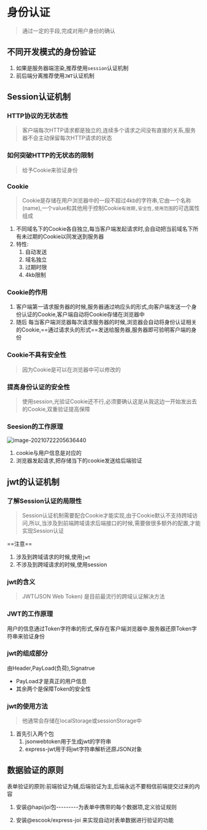 # 身份认证

> 通过一定的手段,完成对用户身份的确认 

## 不同开发模式的身份验证

1. 如果是服务器端渲染,推荐使用`session`认证机制
2. 前后端分离推荐使用`JWT`认证机制

## Session认证机制

### HTTP协议的无状态性

> 客户端每次HTTP请求都是独立的,连续多个请求之间没有直接的关系,服务器不会主动保留每次HTTP请求的状态

### 如何突破HTTP的无状态的限制

> 给予Cookie来验证身份

### Cookie

> Cookie是存储在用户浏览器中的一段不超过4kb的字符串,它由一个名称(name),一个value和其他用于控制Cookie`有效期,安全性,使用范围`的可选属性组成

1. 不同域名下的Cookie各自独立,每当客户端发起请求时,会自动把当前域名下所有未过期的Cookie以同发送到服务器
2. 特性:
   1. 自动发送
   2. 域名独立
   3. 过期时限
   4. 4kb限制

### Cookie的作用

1. 客户端第一请求服务器的时候,服务器通过响应头的形式,向客户端发送一个身份认证的Cookie,客户端自动将Cookie存储在浏览器中
2. 随后 每当客户端浏览器每次请求服务器的时候,浏览器会自动将身份认证相关的Cookie,==通过请求头的形式==发送给服务器,服务器即可验明客户端的身份

### Cookie不具有安全性

> 因为Cookie是可以在浏览器中可以修改的

### 提高身份认证的安全性

> 使用session,光验证Cookie还不行,必须要确认这是从我这边一开始发出去的Cookie,双重验证提高保障

### Seesion的工作原理

![image-20210722205636440](https://gitee.com/IU_czx/images/raw/master/img/image-20210722205636440.png)

1. cookie与用户信息是对应的
2. 浏览器发起请求,把存储当下的cookie发送给后端验证

## jwt的认证机制

### 了解Session认证的局限性

> Session认证机制需要配合Cookie才能实现,由于Cookie默认不支持跨域访问,所以,当涉及到前端跨域请求后端接口的时候,需要做很多额外的配置,才能实现Session认证

==注意==

1. 涉及到跨域请求的时候,使用`jwt`
2. 不涉及到跨域请求的时候,使用session

### jwt的含义

> JWT(JSON Web Token) 是目前最流行的跨域认证解决方法

### JWT的工作原理

用户的信息通过Token字符串的形式,保存在客户端浏览器中.服务器还原Token字符串来验证身份

### jwt的组成部分

由Header,PayLoad(负荷),Signatrue

* PayLoad才是真正的用户信息
* 其余两个是保障Token的安全性

### jwt的使用方法

> 他通常会存储在localStorage或sessionStorage中

1. 首先引入两个包
   1. jsonwebtoken用于生成jwt的字符串
   2. express-jwt用于将jwt字符串解析还原JSON对象

## 数据验证的原则

表单验证的原则:前端验证为辅,后端验证为主,后端永远不要相信前端提交过来的内容

1. 安装@hapi/joi包---------为表单中携带的每个数据项,定义验证规则

2. 安装@escook/express-joi 来实现自动对表单数据进行验证的功能

   

